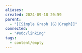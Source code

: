 ```yaml
---
aliases: 
created: 2024-09-18 20:59
parent:
  - "[[Simple Graph (G)|Graph]]"
connected:
  - "#обс/linking"
tags:
  - content/empty
---
```


